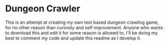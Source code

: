 # Dungeon Crawler
This is an attempt at creating my own text based dungeon crawling game, for no other reason than curiosity and self improvement. Anyone who wants to download this and edit it for some reason is allowed to, I'll be doing my best to comment my code and update this readme as I develop it. 